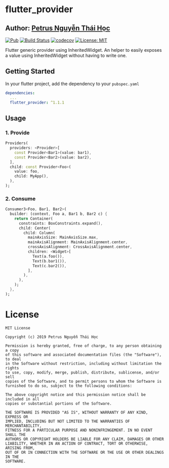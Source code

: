 # flutter_provider

## Author: [Petrus Nguyễn Thái Học](https://github.com/hoc081098)


[![Pub](https://img.shields.io/pub/v/flutter_provider.svg)](https://pub.dartlang.org/packages/flutter_provider)
[![Build Status](https://travis-ci.org/hoc081098/flutter_provider.svg?branch=master)](https://travis-ci.org/hoc081098/flutter_provider)
[![codecov](https://codecov.io/gh/hoc081098/flutter_provider/branch/master/graph/badge.svg?token=BG7WmxRnbi)](https://codecov.io/gh/hoc081098/flutter_provider)
[![License: MIT](https://img.shields.io/badge/License-MIT-yellow.svg)](https://opensource.org/licenses/MIT)


Flutter generic provider using InheritedWidget. An helper to easily exposes a value using InheritedWidget without having to write one.

## Getting Started

In your flutter project, add the dependency to your `pubspec.yaml`

```yaml
dependencies:
  ...
  flutter_provider: ^1.1.1
```

## Usage

### 1. Provide
```dart
Providers(
  providers: <Provider>[
    const Provider<Bar1>(value: bar1),
    const Provider<Bar2>(value: bar2),
  ],
  child: const Provider<Foo>(
    value: foo,
    child: MyApp(),
  ),
);
```

### 2. Consume

```dart
Consumer3<Foo, Bar1, Bar2>(
  builder: (context, Foo a, Bar1 b, Bar2 c) {
    return Container(
      constraints: BoxConstraints.expand(),
      child: Center(
        child: Column(
          mainAxisSize: MainAxisSize.max,
          mainAxisAlignment: MainAxisAlignment.center,
          crossAxisAlignment: CrossAxisAlignment.center,
          children: <Widget>[
            Text(a.foo()),
            Text(b.bar1()),
            Text(c.bar2()),
          ],
        ),
      ),
    );
  },
);
```

# License
    MIT License
    
    Copyright (c) 2019 Petrus Nguyễn Thái Học
    
    Permission is hereby granted, free of charge, to any person obtaining a copy
    of this software and associated documentation files (the "Software"), to deal
    in the Software without restriction, including without limitation the rights
    to use, copy, modify, merge, publish, distribute, sublicense, and/or sell
    copies of the Software, and to permit persons to whom the Software is
    furnished to do so, subject to the following conditions:
    
    The above copyright notice and this permission notice shall be included in all
    copies or substantial portions of the Software.
    
    THE SOFTWARE IS PROVIDED "AS IS", WITHOUT WARRANTY OF ANY KIND, EXPRESS OR
    IMPLIED, INCLUDING BUT NOT LIMITED TO THE WARRANTIES OF MERCHANTABILITY,
    FITNESS FOR A PARTICULAR PURPOSE AND NONINFRINGEMENT. IN NO EVENT SHALL THE
    AUTHORS OR COPYRIGHT HOLDERS BE LIABLE FOR ANY CLAIM, DAMAGES OR OTHER
    LIABILITY, WHETHER IN AN ACTION OF CONTRACT, TORT OR OTHERWISE, ARISING FROM,
    OUT OF OR IN CONNECTION WITH THE SOFTWARE OR THE USE OR OTHER DEALINGS IN THE
    SOFTWARE.
